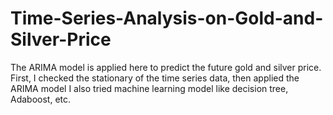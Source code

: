 # Time-Series-Analysis-on-Gold-and-Silver-Price
The ARIMA model is applied here to predict the future gold and silver price. 
First, I checked the stationary of the time series data, then applied the ARIMA model
I also tried machine learning model like decision tree, Adaboost, etc.
